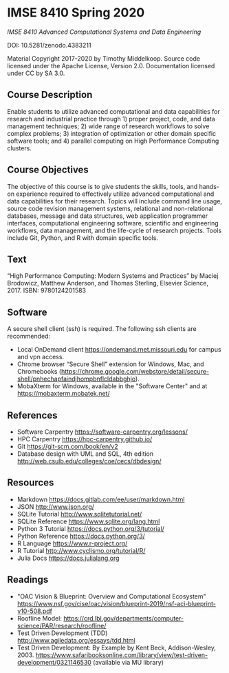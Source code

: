 # IMSE 8410 Spring 2020

*IMSE 8410 Advanced Computational Systems and Data Engineering*

DOI: 10.5281/zenodo.4383211

Material Copyright 2017-2020 by Timothy Middelkoop. 
Source code licensed under the Apache License, Version 2.0. 
Documentation licensed under CC by SA 3.0.

## Course Description
Enable students to utilize advanced computational and data
capabilities for research and industrial practice through 1) proper
project, code, and data management techniques; 2) wide range of
research workflows to solve complex problems; 3) integration of
optimization or other domain specific software tools; and 4) parallel
computing on High Performance Computing clusters.

## Course Objectives
The objective of this course is to give students the skills, tools,
and hands-on experience required to effectively utilize advanced
computational and data capabilities for their research.  Topics will
include command line usage, source code revision management systems,
relational and non-relational databases, message and data structures,
web application programmer interfaces, computational engineering
software, scientific and engineering workflows, data management, and
the life-cycle of research projects.  Tools include Git, Python, and R
with domain specific tools.

## Text
“High Performance Computing: Modern Systems and Practices” by Maciej
Brodowicz, Matthew Anderson, and Thomas Sterling, Elsevier
Science, 2017. ISBN: 9780124201583

## Software
A secure shell client (ssh) is required. The following ssh clients are recommended:
 * Local OnDemand client https://ondemand.rnet.missouri.edu for campus and vpn access.
 * Chrome browser “Secure Shell” extension for Windows, Mac, and Chromebooks
  (https://chrome.google.com/webstore/detail/secure-shell/pnhechapfaindjhompbnflcldabbghjo).
 * MobaXterm for Windows, available in the "Software Center" and at https://mobaxterm.mobatek.net/

## References
 * Software Carpentry https://software-carpentry.org/lessons/
 * HPC Carpentry https://hpc-carpentry.github.io/
 * Git https://git-scm.com/book/en/v2
 * Database design with UML and SQL, 4th edition http://web.csulb.edu/colleges/coe/cecs/dbdesign/

## Resources
 * Markdown https://docs.gitlab.com/ee/user/markdown.html
 * JSON http://www.json.org/
 * SQLite Tutorial http://www.sqlitetutorial.net/
 * SQLite Reference https://www.sqlite.org/lang.html
 * Python 3 Tutorial https://docs.python.org/3/tutorial/
 * Python Reference https://docs.python.org/3/
 * R Language https://www.r-project.org/
 * R Tutorial http://www.cyclismo.org/tutorial/R/
 * Julia Docs https://docs.julialang.org

## Readings
 * "OAC Vision & Blueprint: Overview and Computational Ecosystem" https://www.nsf.gov/cise/oac/vision/blueprint-2019/nsf-aci-blueprint-v10-508.pdf
 * Roofline Model: https://crd.lbl.gov/departments/computer-science/PAR/research/roofline/ 
 * Test Driven Development (TDD) http://www.agiledata.org/essays/tdd.html
 * Test Driven Development: By Example by Kent Beck, Addison-Wesley, 2003. https://www.safaribooksonline.com/library/view/test-driven-development/0321146530 (available via MU library)
